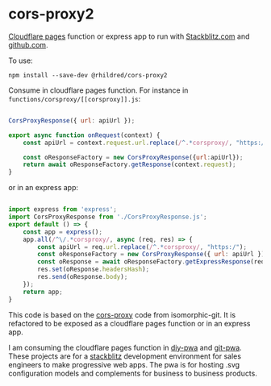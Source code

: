 # cors-proxy2
[Cloudflare pages](https://developers.cloudflare.com/pages/platform/functions/) function or express app to run with [Stackblitz.com](https://stackblitz.com) and [github.com](https://github.com).

To use:

`npm install --save-dev @rhildred/cors-proxy2`

Consume in cloudflare pages function. For instance in `functions/corsproxy/[[corsproxy]].js`:

```javascript

CorsProxyResponse({ url: apiUrl });

export async function onRequest(context) {
    const apiUrl = context.request.url.replace(/^.*corsproxy/, "https://codeload.github.com");

    const oResponseFactory = new CorsProxyResponse({url:apiUrl});
    return await oResponseFactory.getResponse(context.request);
}

```

or in an express app:

```javascript

import express from 'express';
import CorsProxyResponse from './CorsProxyResponse.js';
export default () => {
    const app = express();
    app.all(/^\/.*corsproxy/, async (req, res) => {
        const apiUrl = req.url.replace(/^.*corsproxy/, "https:/");
        const oResponseFactory = new CorsProxyResponse({ url: apiUrl });
        const oResponse = await oResponseFactory.getExpressResponse(req);
        res.set(oResponse.headersHash);
        res.send(oResponse.body);
    });
    return app;
}

```
This code is based on the [cors-proxy](https://github.com/isomorphic-git/cors-proxy) code from isomorphic-git. It is refactored to be exposed as a cloudflare pages function or in an express app.

I am consuming the cloudflare pages function in [diy-pwa](https://github.com/diy-pwa/diy-pwa) and [git-pwa](https://github.com/diy-pwa/git-pwa). These projects are for a [stackblitz](https://stackblitz.com) development environment for sales engineers to make progressive web apps. The pwa is for hosting .svg configuration models and complements for business to business products.